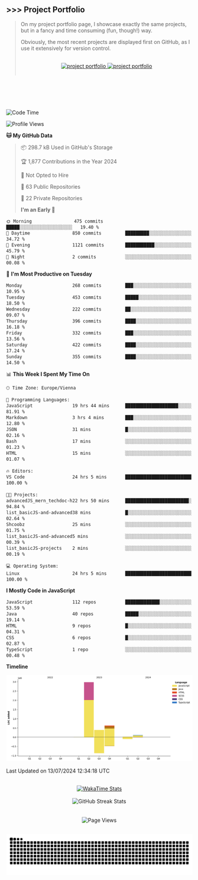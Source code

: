 ## >>> Project Portfolio

> On my project portfolio page, I showcase exactly the same projects, but in a fancy and time consuming (fun, though!) way.
>
> Obviously, the most recent projects are displayed first on GitHub, as I use it extensively for version control.
>
> <br>
>
> <div align="center">
>  <a href="https://shcoobz.github.io/">
>    <img src="https://img.shields.io/badge/portfolio_&hairsp;_page-Link-28a745?style=for-the-badge&logo=github" alt="project portfolio"/>
>  </a>
>
> <a href="https://github.com/Shcoobz/list_projects">
>     <img src="https://img.shields.io/badge/github_projects-List-28a745?style=for-the-badge&logo=github" alt="project portfolio"/>
>   </a>
> </div>
>
> <br>

<br>

##

<br>

<!--START_SECTION:waka-->

![Code Time](http://img.shields.io/badge/Code%20Time-36%20hrs%206%20mins-blue)

![Profile Views](http://img.shields.io/badge/Profile%20Views-171-blue)

**🐱 My GitHub Data**

> 📦 298.7 kB Used in GitHub's Storage
>
> 🏆 1,877 Contributions in the Year 2024
>
> 🚫 Not Opted to Hire
>
> 📜 63 Public Repositories
>
> 🔑 22 Private Repositories
>
> **I'm an Early 🐤**

```text
🌞 Morning                475 commits         █████░░░░░░░░░░░░░░░░░░░░   19.40 %
🌆 Daytime                850 commits         █████████░░░░░░░░░░░░░░░░   34.72 %
🌃 Evening                1121 commits        ███████████░░░░░░░░░░░░░░   45.79 %
🌙 Night                  2 commits           ░░░░░░░░░░░░░░░░░░░░░░░░░   00.08 %
```

📅 **I'm Most Productive on Tuesday**

```text
Monday                   268 commits         ███░░░░░░░░░░░░░░░░░░░░░░   10.95 %
Tuesday                  453 commits         █████░░░░░░░░░░░░░░░░░░░░   18.50 %
Wednesday                222 commits         ██░░░░░░░░░░░░░░░░░░░░░░░   09.07 %
Thursday                 396 commits         ████░░░░░░░░░░░░░░░░░░░░░   16.18 %
Friday                   332 commits         ███░░░░░░░░░░░░░░░░░░░░░░   13.56 %
Saturday                 422 commits         ████░░░░░░░░░░░░░░░░░░░░░   17.24 %
Sunday                   355 commits         ████░░░░░░░░░░░░░░░░░░░░░   14.50 %
```

📊 **This Week I Spent My Time On**

```text
🕑︎ Time Zone: Europe/Vienna

💬 Programming Languages:
JavaScript               19 hrs 44 mins      ████████████████████░░░░░   81.91 %
Markdown                 3 hrs 4 mins        ███░░░░░░░░░░░░░░░░░░░░░░   12.80 %
JSON                     31 mins             █░░░░░░░░░░░░░░░░░░░░░░░░   02.16 %
Bash                     17 mins             ░░░░░░░░░░░░░░░░░░░░░░░░░   01.23 %
HTML                     15 mins             ░░░░░░░░░░░░░░░░░░░░░░░░░   01.07 %

🔥 Editors:
VS Code                  24 hrs 5 mins       █████████████████████████   100.00 %

🐱‍💻 Projects:
advancedJS_mern_techdoc-h22 hrs 50 mins      ████████████████████████░   94.84 %
list_basicJS-and-advanced38 mins             █░░░░░░░░░░░░░░░░░░░░░░░░   02.64 %
Shcoobz                  25 mins             ░░░░░░░░░░░░░░░░░░░░░░░░░   01.75 %
list_basicJS-and-advanced5 mins              ░░░░░░░░░░░░░░░░░░░░░░░░░   00.39 %
list_basicJS-projects    2 mins              ░░░░░░░░░░░░░░░░░░░░░░░░░   00.19 %

💻 Operating System:
Linux                    24 hrs 5 mins       █████████████████████████   100.00 %
```

**I Mostly Code in JavaScript**

```text
JavaScript               112 repos           █████████████░░░░░░░░░░░░   53.59 %
Java                     40 repos            █████░░░░░░░░░░░░░░░░░░░░   19.14 %
HTML                     9 repos             █░░░░░░░░░░░░░░░░░░░░░░░░   04.31 %
CSS                      6 repos             █░░░░░░░░░░░░░░░░░░░░░░░░   02.87 %
TypeScript               1 repo              ░░░░░░░░░░░░░░░░░░░░░░░░░   00.48 %
```

**Timeline**

![Lines of Code chart](https://raw.githubusercontent.com/Shcoobz/Shcoobz/main/assets/bar_graph.png)

Last Updated on 13/07/2024 12:34:18 UTC

<!--END_SECTION:waka-->

<br>

<!-- WakaTime badge for weekly coding activity -->
<div align="center">
  <a href="https://wakatime.com/@Shcoobz">
    <img src="https://github-readme-stats.vercel.app/api/wakatime?username=Shcoobz&layout=compact&theme=dark&cache-bust=1" alt="WakaTime Stats"/>
  </a>
</div>

<br>

<!-- WakaTime Common coding times -->
<!-- <div align="center">
  <img src="https://github-readme-stats.vercel.app/api/wakatime?username=Shcoobz&layout=compact&theme=dark&range=last_7_days&custom_title=Common Coding Times&show_icons=true&langs_count=5" alt="Common Coding Times"/>
</div>

<br> -->

<!-- GitHub Streak Stats -->
<div align="center">
  <img src="https://github-readme-streak-stats.herokuapp.com/?user=Shcoobz&theme=whatsapp-dark2&border=28A745&currStreakNum=28A745&sideNums=28A745" alt="GitHub Streak Stats"/>
  <!-- shadow-green  -->
</div>

<br>

<!--START_SECTION:waka-->
<!--END_SECTION:waka-->

<br>

<!-- Visitor counter -->
<div align="center">
   <img src="https://komarev.com/ghpvc/?username=Shcoobz&style=for-the-badge&color=28A745&label=Page+Views" alt="Page Views"/>
</div>

##

<!-- Snake eating commits -->
<div align="center">
<img alt="GitHub Snake" src="https://raw.githubusercontent.com/Shcoobz/Shcoobz/output/github-contribution-grid-snake-dark.svg" />
</div>
